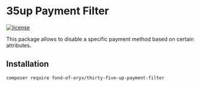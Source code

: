 # 35up Payment Filter
[![license](https://img.shields.io/github/license/fond-of-oryx/thirty-five-up-payment-filter.svg)](https://packagist.org/packages/fond-of-oryx/thirty-five-up-payment-filter)

This package allows to disable a specific payment method based on certain attributes.

## Installation

```
composer require fond-of-oryx/thirty-five-up-payment-filter
```
